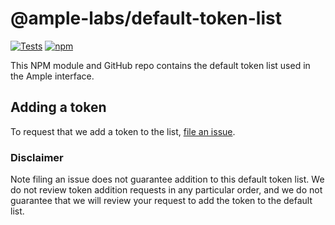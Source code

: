 # @ample-labs/default-token-list

[![Tests](https://github.com/ample-labs/default-token-list/workflows/Tests/badge.svg)](https://github.com/ample-labs/default-token-list/actions?query=workflow%3ATests)
[![npm](https://img.shields.io/npm/v/@ample-labs/default-token-list)](https://unpkg.com/@ample-labs/default-token-list@latest/)

This NPM module and GitHub repo contains the default token list used in the Ample interface.

## Adding a token

To request that we add a token to the list, 
[file an issue](https://github.com/ample-labs/default-token-list/issues/new?assignees=&labels=token+request&template=token-request.md&title=Add+%7BTOKEN_SYMBOL%7D%3A+%7BTOKEN_NAME%7D).

### Disclaimer

Note filing an issue does not guarantee addition to this default token list.
We do not review token addition requests in any particular order, and we do not
guarantee that we will review your request to add the token to the default list.

